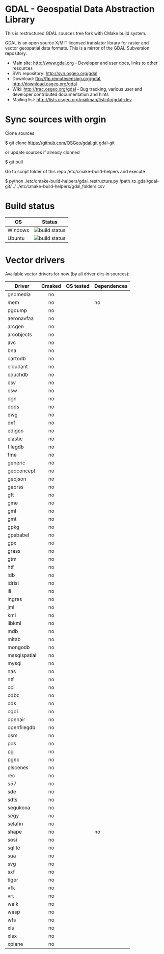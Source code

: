 # GDAL - Geospatial Data Abstraction Library

This is restructured GDAL sources tree fork with CMake build system.

GDAL is an open source X/MIT licensed translator library for raster and vector geospatial data formats. This is a mirror of the GDAL Subversion repository.

* Main site: http://www.gdal.org - Developer and user docs, links to other resources
* SVN repository: http://svn.osgeo.org/gdal
* Download: ftp://ftp.remotesensing.org/gdal, http://download.osgeo.org/gdal
* Wiki: http://trac.osgeo.org/gdal - Bug tracking, various user and developer contributed documentation and hints
* Mailing list: http://lists.osgeo.org/mailman/listinfo/gdal-dev

# Sync sources with orgin

Clone sources

 $ git clone https://github.com/OSGeo/gdal.git gdal-git

or update sources if already clonned

 $ git pull
 
Go to script folder of this repo /etc/cmake-build-helpers and execute

 $ python ./etc/cmake-build-helpers/gdal_restructure.py /path_to_gdal/gdal-git/ ./ ./etc/cmake-build-helpers/gdal_folders.csv
 
# Build status

| OS | Status  |
|---|:-:|
| Windows | ![build status](http://176.9.38.120/buildbot/png?builder=makegdal_win) |
| Ubuntu | ![build status](http://176.9.38.120/buildbot/png?builder=makegdal_deb) | 

# Vector drivers 

Available vector drivers for now (by all driver dirs in sources):

| Driver | Cmaked  | OS tested | Dependences |
|---|:-:|---|---|
| geomedia | no |  |  |
| mem | no |  | no |
| pgdump | no |  |  |
| aeronavfaa | no |  |  |
| arcgen | no |  |  |
| arcobjects | no |  |  |
| avc | no |  |  |
| bna | no |  |  |
| cartodb | no |  |  |
| cloudant | no |  |  |
| couchdb | no |  |  |
| csv | no |  |  |
| csw | no |  |  |
| dgn | no |  |  |
| dods | no |  |  |
| dwg | no |  |  |
| dxf | no |  |  |
| edigeo | no |  |  |
| elastic | no |  |  |
| filegdb | no |  |  |
| fme | no |  |  |
| generic | no |  |  |
| geoconcept | no |  |  |
| geojson | no |  |  |
| georss | no |  |  |
| gft | no |  |  |
| gme | no |  |  |
| gml | no |  |  |
| gmt | no |  |  |
| gpkg | no |  |  |
| gpsbabel | no |  |  |
| gpx | no |  |  |
| grass | no |  |  |
| gtm | no |  |  |
| htf | no |  |  |
| idb | no |  |  |
| idrisi | no |  |  |
| ili | no |  |  |
| ingres | no |  |  |
| jml | no |  |  |
| kml | no |  |  |
| libkml | no |  |  |
| mdb | no |  |  |
| mitab | no |  |  |
| mongodb | no |  |  |
| mssqlspatial | no |  |  |
| mysql | no |  |  |
| nas | no |  |  |
| ntf | no |  |  |
| oci | no |  |  |
| odbc | no |  |  |
| ods | no |  |  |
| ogdi | no |  |  |
| openair | no |  |  |
| openfilegdb | no |  |  |
| osm | no |  |  |
| pds | no |  |  |
| pg | no |  |  |
| pgeo | no |  |  |
| plscenes | no |  |  |
| rec | no |  |  |
| s57 | no |  |  |
| sde | no |  |  |
| sdts | no |  |  |
| segukooa | no |  |  |
| segy | no |  |  |
| selafin | no |  |  |
| shape | no |  | no |
| sosi | no |  |  |
| sqlite | no |  |  |
| sua | no |  |  |
| svg | no |  |  |
| sxf | no |  |  |
| tiger | no |  |  |
| vfk | no |  |  |
| vrt | no |  |  |
| walk | no |  |  |
| wasp | no |  |  |
| wfs | no |  |  |
| xls | no |  |  |
| xlsx | no |  |  |
| xplane | no |  |  |
